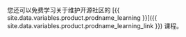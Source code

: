 您还可以免费学习关于维护开源社区的 [{{ site.data.variables.product.prodname_learning }}]({{ site.data.variables.product.prodname_learning_link }}) 课程。
